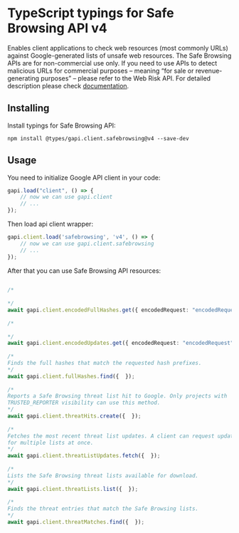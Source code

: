 # TypeScript typings for Safe Browsing API v4
Enables client applications to check web resources (most commonly URLs) against Google-generated lists of unsafe web resources. The Safe Browsing APIs are for non-commercial use only. If you need to use APIs to detect malicious URLs for commercial purposes – meaning “for sale or revenue-generating purposes” – please refer to the Web Risk API.
For detailed description please check [documentation](https://developers.google.com/safe-browsing/).

## Installing

Install typings for Safe Browsing API:
```
npm install @types/gapi.client.safebrowsing@v4 --save-dev
```

## Usage

You need to initialize Google API client in your code:
```typescript
gapi.load("client", () => { 
    // now we can use gapi.client
    // ... 
});
```

Then load api client wrapper:
```typescript
gapi.client.load('safebrowsing', 'v4', () => {
    // now we can use gapi.client.safebrowsing
    // ... 
});
```



After that you can use Safe Browsing API resources:

```typescript 
    
/* 
  
*/
await gapi.client.encodedFullHashes.get({ encodedRequest: "encodedRequest",  }); 
    
/* 
  
*/
await gapi.client.encodedUpdates.get({ encodedRequest: "encodedRequest",  }); 
    
/* 
Finds the full hashes that match the requested hash prefixes.  
*/
await gapi.client.fullHashes.find({  }); 
    
/* 
Reports a Safe Browsing threat list hit to Google. Only projects with
TRUSTED_REPORTER visibility can use this method.  
*/
await gapi.client.threatHits.create({  }); 
    
/* 
Fetches the most recent threat list updates. A client can request updates
for multiple lists at once.  
*/
await gapi.client.threatListUpdates.fetch({  }); 
    
/* 
Lists the Safe Browsing threat lists available for download.  
*/
await gapi.client.threatLists.list({  }); 
    
/* 
Finds the threat entries that match the Safe Browsing lists.  
*/
await gapi.client.threatMatches.find({  });
```
